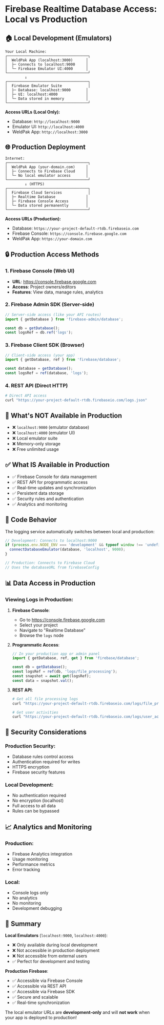 # Firebase Realtime Database Access: Local vs Production

## 🏠 Local Development (Emulators)

```
Your Local Machine:
┌─────────────────────────────────────┐
│  WeldPak App (localhost:3000)      │
│  ├─ Connects to localhost:9000     │
│  └─ Firebase Emulator UI:4000      │
└─────────────────────────────────────┘
         ↓
┌─────────────────────────────────────┐
│  Firebase Emulator Suite            │
│  ├─ Database: localhost:9000       │
│  ├─ UI: localhost:4000             │
│  └─ Data stored in memory          │
└─────────────────────────────────────┘
```

**Access URLs (Local Only):**
- Database: `http://localhost:9000`
- Emulator UI: `http://localhost:4000`
- WeldPak App: `http://localhost:3000`

## 🌐 Production Deployment

```
Internet:
┌─────────────────────────────────────┐
│  WeldPak App (your-domain.com)     │
│  ├─ Connects to Firebase Cloud     │
│  └─ No local emulator access       │
└─────────────────────────────────────┘
         ↓ (HTTPS)
┌─────────────────────────────────────┐
│  Firebase Cloud Services            │
│  ├─ Realtime Database              │
│  ├─ Firebase Console Access        │
│  └─ Data stored permanently        │
└─────────────────────────────────────┘
```

**Access URLs (Production):**
- Database: `https://your-project-default-rtdb.firebaseio.com`
- Firebase Console: `https://console.firebase.google.com`
- WeldPak App: `https://your-domain.com`

## 🔒 Production Access Methods

### 1. Firebase Console (Web UI)
- **URL**: https://console.firebase.google.com
- **Access**: Project owners/editors
- **Features**: View data, manage rules, analytics

### 2. Firebase Admin SDK (Server-side)
```typescript
// Server-side access (like your API routes)
import { getDatabase } from 'firebase-admin/database';

const db = getDatabase();
const logsRef = db.ref('logs');
```

### 3. Firebase Client SDK (Browser)
```typescript
// Client-side access (your app)
import { getDatabase, ref } from 'firebase/database';

const database = getDatabase();
const logsRef = ref(database, 'logs');
```

### 4. REST API (Direct HTTP)
```bash
# Direct API access
curl "https://your-project-default-rtdb.firebaseio.com/logs.json"
```

## 🚫 What's NOT Available in Production

- ❌ `localhost:9000` (emulator database)
- ❌ `localhost:4000` (emulator UI)
- ❌ Local emulator suite
- ❌ Memory-only storage
- ❌ Free unlimited usage

## ✅ What IS Available in Production

- ✅ Firebase Console for data management
- ✅ REST API for programmatic access
- ✅ Real-time updates and synchronization
- ✅ Persistent data storage
- ✅ Security rules and authentication
- ✅ Analytics and monitoring

## 🔧 Code Behavior

The logging service automatically switches between local and production:

```typescript
// Development: Connects to localhost:9000
if (process.env.NODE_ENV === 'development' && typeof window !== 'undefined') {
  connectDatabaseEmulator(database, 'localhost', 9000);
}

// Production: Connects to Firebase Cloud
// Uses the databaseURL from firebaseConfig
```

## 📊 Data Access in Production

### Viewing Logs in Production:

1. **Firebase Console**:
   - Go to https://console.firebase.google.com
   - Select your project
   - Navigate to "Realtime Database"
   - Browse the `logs` node

2. **Programmatic Access**:
   ```typescript
   // In your production app or admin panel
   import { getDatabase, ref, get } from 'firebase/database';
   
   const db = getDatabase();
   const logsRef = ref(db, 'logs/file_processing');
   const snapshot = await get(logsRef);
   const data = snapshot.val();
   ```

3. **REST API**:
   ```bash
   # Get all file processing logs
   curl "https://your-project-default-rtdb.firebaseio.com/logs/file_processing.json"
   
   # Get user activities
   curl "https://your-project-default-rtdb.firebaseio.com/logs/user_activities.json"
   ```

## 🔐 Security Considerations

### Production Security:
- Database rules control access
- Authentication required for writes
- HTTPS encryption
- Firebase security features

### Local Development:
- No authentication required
- No encryption (localhost)
- Full access to all data
- Rules can be bypassed

## 📈 Analytics and Monitoring

### Production:
- Firebase Analytics integration
- Usage monitoring
- Performance metrics
- Error tracking

### Local:
- Console logs only
- No analytics
- No monitoring
- Development debugging

## 🎯 Summary

**Local Emulators** (`localhost:9000`, `localhost:4000`):
- ❌ Only available during local development
- ❌ Not accessible in production deployment
- ❌ Not accessible from external users
- ✅ Perfect for development and testing

**Production Firebase**:
- ✅ Accessible via Firebase Console
- ✅ Accessible via REST API
- ✅ Accessible via Firebase SDK
- ✅ Secure and scalable
- ✅ Real-time synchronization

The local emulator URLs are **development-only** and will **not work** when your app is deployed to production!
